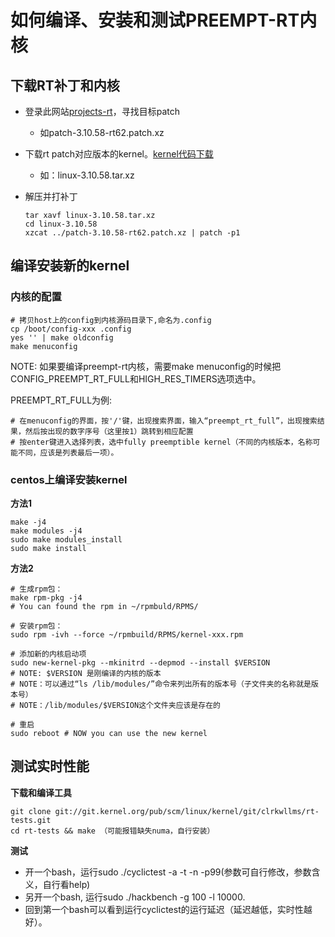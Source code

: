 如何编译、安装和测试PREEMPT-RT内核
==================================

下载RT补丁和内核
-------------------------------------------------------------------------------

* 登录此网站[projects-rt](https://www.kernel.org/pub/linux/kernel/projects/rt/)，寻找目标patch
	* 如patch-3.10.58-rt62.patch.xz
* 下载rt patch对应版本的kernel。[kernel代码下载](https://www.kernel.org/pub/linux/kernel/)
	* 如：linux-3.10.58.tar.xz
* 解压并打补丁

	```
	tar xavf linux-3.10.58.tar.xz
	cd linux-3.10.58
	xzcat ../patch-3.10.58-rt62.patch.xz | patch -p1
	```

编译安装新的kernel
-------------------------------------------------------------------------------

### 内核的配置

```
# 拷贝host上的config到内核源码目录下,命名为.config
cp /boot/config-xxx .config
yes '' | make oldconfig
make menuconfig
```

NOTE: 如果要编译preempt-rt内核，需要make menuconfig的时候把CONFIG_PREEMPT_RT_FULL和HIGH_RES_TIMERS选项选中。

PREEMPT_RT_FULL为例:

```
# 在menuconfig的界面，按'/'键，出现搜索界面，输入“preempt_rt_full”，出现搜索结果，然后按出现的数字序号（这里按1）跳转到相应配置
# 按enter键进入选择列表，选中fully preemptible kernel（不同的内核版本，名称可能不同，应该是列表最后一项）。
```

### centos上编译安装kernel

**方法1**

```
make -j4
make modules -j4
sudo make modules_install
sudo make install
```

**方法2**

```
# 生成rpm包：
make rpm-pkg -j4
# You can found the rpm in ~/rpmbuld/RPMS/

# 安装rpm包：
sudo rpm -ivh --force ~/rpmbuild/RPMS/kernel-xxx.rpm

# 添加新的内核启动项
sudo new-kernel-pkg --mkinitrd --depmod --install $VERSION
# NOTE: $VERSION 是刚编译的内核的版本
# NOTE：可以通过“ls /lib/modules/”命令来列出所有的版本号（子文件夹的名称就是版本号）
# NOTE：/lib/modules/$VERSION这个文件夹应该是存在的

# 重启
sudo reboot # NOW you can use the new kernel
```

测试实时性能
-------------------------------------------------------------------------------

**下载和编译工具**

```
git clone git://git.kernel.org/pub/scm/linux/kernel/git/clrkwllms/rt-tests.git
cd rt-tests && make （可能报错缺失numa，自行安装）
```

**测试**

* 开一个bash，运行sudo ./cyclictest -a -t -n -p99(参数可自行修改，参数含义，自行看help)
* 另开一个bash, 运行sudo ./hackbench -g 100 -l 10000. 
* 回到第一个bash可以看到运行cyclictest的运行延迟（延迟越低，实时性越好）。
